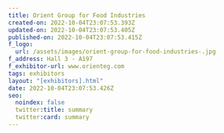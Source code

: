 ```yaml
---
title: Orient Group for Food Industries
created-on: 2022-10-04T23:07:53.393Z
updated-on: 2022-10-04T23:07:53.405Z
published-on: 2022-10-04T23:07:53.415Z
f_logo:
  url: /assets/images/orient-group-for-food-industries-.jpg
f_address: Hall 3 - A197
f_exhibitor-url: www.orienteg.com
tags: exhibitors
layout: "[exhibitors].html"
date: 2022-10-04T23:07:53.426Z
seo:
  noindex: false
  twitter:title: summary
  twitter:card: summary
---
```

